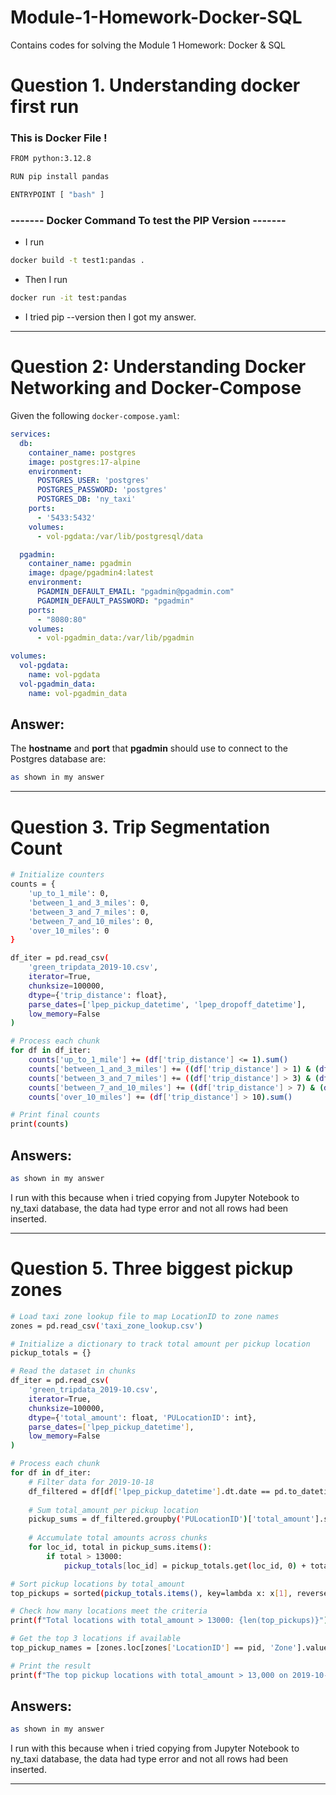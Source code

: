 # Module-1-Homework-Docker-SQL
Contains codes for solving the Module 1 Homework: Docker &amp; SQL

# Question 1. Understanding docker first run

### This is Docker File !
```bash
FROM python:3.12.8

RUN pip install pandas

ENTRYPOINT [ "bash" ]
```

### ------- Docker Command To test the PIP Version -------

- I run 
```bash
docker build -t test1:pandas .
```
- Then I run
```bash
docker run -it test:pandas
```
- I tried pip --version then I got my answer.

------------------------------------------------------------------------------------------------------

# Question 2: Understanding Docker Networking and Docker-Compose

Given the following `docker-compose.yaml`:

```yaml
services:
  db:
    container_name: postgres
    image: postgres:17-alpine
    environment:
      POSTGRES_USER: 'postgres'
      POSTGRES_PASSWORD: 'postgres'
      POSTGRES_DB: 'ny_taxi'
    ports:
      - '5433:5432'
    volumes:
      - vol-pgdata:/var/lib/postgresql/data

  pgadmin:
    container_name: pgadmin
    image: dpage/pgadmin4:latest
    environment:
      PGADMIN_DEFAULT_EMAIL: "pgadmin@pgadmin.com"
      PGADMIN_DEFAULT_PASSWORD: "pgadmin"
    ports:
      - "8080:80"
    volumes:
      - vol-pgadmin_data:/var/lib/pgadmin  

volumes:
  vol-pgdata:
    name: vol-pgdata
  vol-pgadmin_data:
    name: vol-pgadmin_data
```

## Answer:
The **hostname** and **port** that **pgadmin** should use to connect to the Postgres database are:
```bash
as shown in my answer
```

------------------------------------------------------------------------------------------------------

# Question 3. Trip Segmentation Count

```bash
# Initialize counters
counts = {
    'up_to_1_mile': 0,
    'between_1_and_3_miles': 0,
    'between_3_and_7_miles': 0,
    'between_7_and_10_miles': 0,
    'over_10_miles': 0
}

df_iter = pd.read_csv(
    'green_tripdata_2019-10.csv',
    iterator=True,
    chunksize=100000,
    dtype={'trip_distance': float},
    parse_dates=['lpep_pickup_datetime', 'lpep_dropoff_datetime'],
    low_memory=False
)

# Process each chunk
for df in df_iter:
    counts['up_to_1_mile'] += (df['trip_distance'] <= 1).sum()
    counts['between_1_and_3_miles'] += ((df['trip_distance'] > 1) & (df['trip_distance'] <= 3)).sum()
    counts['between_3_and_7_miles'] += ((df['trip_distance'] > 3) & (df['trip_distance'] <= 7)).sum()
    counts['between_7_and_10_miles'] += ((df['trip_distance'] > 7) & (df['trip_distance'] <= 10)).sum()
    counts['over_10_miles'] += (df['trip_distance'] > 10).sum()

# Print final counts
print(counts)
```

## Answers:
```bash
as shown in my answer
```

I run with this because when i tried copying from Jupyter Notebook to ny_taxi database, the data had type error and not all rows had been inserted.

------------------------------------------------------------------------------------------------------

# Question 5. Three biggest pickup zones

```bash
# Load taxi zone lookup file to map LocationID to zone names
zones = pd.read_csv('taxi_zone_lookup.csv')

# Initialize a dictionary to track total amount per pickup location
pickup_totals = {}

# Read the dataset in chunks
df_iter = pd.read_csv(
    'green_tripdata_2019-10.csv',
    iterator=True,
    chunksize=100000,
    dtype={'total_amount': float, 'PULocationID': int},
    parse_dates=['lpep_pickup_datetime'],
    low_memory=False
)

# Process each chunk
for df in df_iter:
    # Filter data for 2019-10-18
    df_filtered = df[df['lpep_pickup_datetime'].dt.date == pd.to_datetime('2019-10-18').date()]
    
    # Sum total_amount per pickup location
    pickup_sums = df_filtered.groupby('PULocationID')['total_amount'].sum()
    
    # Accumulate total amounts across chunks
    for loc_id, total in pickup_sums.items():
        if total > 13000:
            pickup_totals[loc_id] = pickup_totals.get(loc_id, 0) + total

# Sort pickup locations by total_amount
top_pickups = sorted(pickup_totals.items(), key=lambda x: x[1], reverse=True)

# Check how many locations meet the criteria
print(f"Total locations with total_amount > 13000: {len(top_pickups)}")

# Get the top 3 locations if available
top_pickup_names = [zones.loc[zones['LocationID'] == pid, 'Zone'].values[0] for pid, _ in top_pickups[:3]]

# Print the result
print(f"The top pickup locations with total_amount > 13,000 on 2019-10-18 were: {', '.join(top_pickup_names)}")
```

## Answers:
```bash
as shown in my answer
```

I run with this because when i tried copying from Jupyter Notebook to ny_taxi database, the data had type error and not all rows had been inserted.

------------------------------------------------------------------------------------------------------
